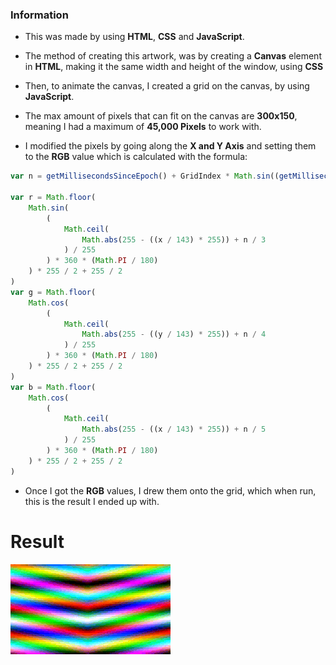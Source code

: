 ### Information

- This was made by using **HTML**, **CSS** and **JavaScript**.

- The method of creating this artwork, was by creating a **Canvas** element in **HTML**, making it the same width and height of the window, using **CSS**

- Then, to animate the canvas, I created a grid on the canvas, by using **JavaScript**.

- The max amount of pixels that can fit on the canvas are **300x150**, meaning I had a maximum of **45,000 Pixels** to work with.
- I modified the pixels by going along the **X and Y Axis** and setting them to the **RGB** value which is calculated with the formula:

```js
var n = getMillisecondsSinceEpoch() + GridIndex * Math.sin((getMillisecondsSinceEpoch() / 10) * (Math.PI / 180)) / 2

var r = Math.floor(
	Math.sin(
		(
			Math.ceil(
				Math.abs(255 - ((x / 143) * 255)) + n / 3
			) / 255
		) * 360 * (Math.PI / 180)
	) * 255 / 2 + 255 / 2
)
var g = Math.floor(
	Math.cos(
		(
			Math.ceil(
				Math.abs(255 - ((y / 143) * 255)) + n / 4
			) / 255
		) * 360 * (Math.PI / 180)
	) * 255 / 2 + 255 / 2
)
var b = Math.floor(
	Math.cos(
		(
			Math.ceil(
				Math.abs(255 - ((x / 143) * 255)) + n / 5
			) / 255
		) * 360 * (Math.PI / 180)
	) * 255 / 2 + 255 / 2
)
```
- Once I got the **RGB** values, I drew them onto the grid, which when run, this is the result I ended up with.

# Result

![](https://raw.githubusercontent.com/VoncreDev/Portfolio/main/HtmlCanvasAnimation/Example.gif)
